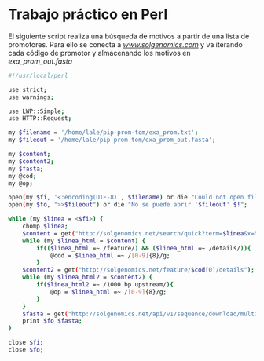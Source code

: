 # Trabajo práctico en Perl

El siguiente script realiza una búsqueda de motivos a partir de una lista de promotores.
Para ello se conecta a *www.solgenomics.com* y va iterando cada código de promotor y almacenando los motivos en *exa_prom_out.fasta* 


```bash
#!/usr/local/perl

use strict;
use warnings;

use LWP::Simple;
use HTTP::Request;

my $filename = '/home/lale/pip-prom-tom/exa_prom.txt';
my $fileout = '/home/lale/pip-prom-tom/exa_prom_out.fasta';

my $content;
my $content2;
my $fasta;
my @cod;
my @op;

open(my $fi, '<:encoding(UTF-8)', $filename) or die "Could not open file '$filename' $!";
open(my $fo, ">>$fileout") or die "No se puede abrir '$fileout' $!";

while (my $linea = <$fi>) {
    chomp $linea;
    $content = get("http://solgenomics.net/search/quick?term=$linea&x=51&y=8");
    while (my $linea_html = $content) {
        if(($linea_html =~ /feature/) && ($linea_html =~ /details/)){
            @cod = $linea_html =~ /[0-9]{8}/g;
        }
    $content2 = get("http://solgenomics.net/feature/$cod[0]/details");
    while (my $linea_html2 = $content2) {
        if($linea_html2 =~ /1000 bp upstream/){
            @op = $linea_html =~ /[0-9]{8}/g;
        }
    }
    $fasta = get("http://solgenomics.net/api/v1/sequence/download/multi?format=fasta&s=$op[0]:$op[1]..$op[3]");
    print $fo $fasta;
}

close $fi;
close $fo;
```